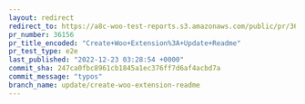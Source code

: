 ```yaml
---
layout: redirect
redirect_to: https://a8c-woo-test-reports.s3.amazonaws.com/public/pr/36156/e2e/index.html
pr_number: 36156
pr_title_encoded: "Create+Woo+Extension%3A+Update+Readme"
pr_test_type: e2e
last_published: "2022-12-23 03:28:54 +0000"
commit_sha: 247ca0fbc8961cb1845a1ec376ff7d6af4acbd7a
commit_message: "typos"
branch_name: update/create-woo-extension-readme
---
```

